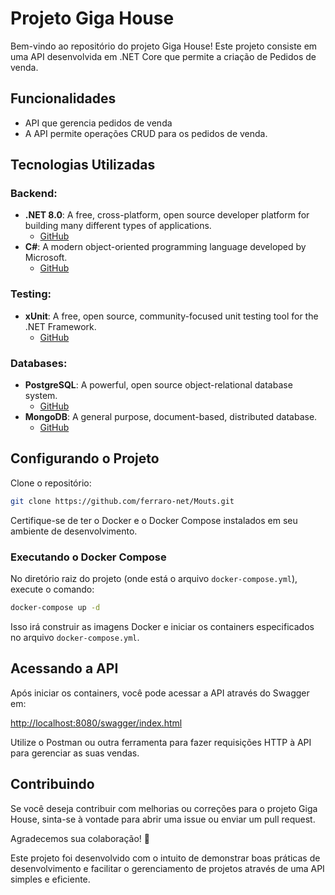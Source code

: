 # Projeto Giga House

Bem-vindo ao repositório do projeto Giga House! 
Este projeto consiste em uma API desenvolvida em .NET Core que permite a criação de Pedidos de venda.

## Funcionalidades
- API que gerencia pedidos de venda
- A API permite operações CRUD para os pedidos de venda.

## Tecnologias Utilizadas
### Backend:
- **.NET 8.0**: A free, cross-platform, open source developer platform for building many different types of applications.
  - [GitHub](https://github.com/dotnet/core)
- **C#**: A modern object-oriented programming language developed by Microsoft.
  - [GitHub](https://github.com/dotnet/csharplang)

### Testing:
- **xUnit**: A free, open source, community-focused unit testing tool for the .NET Framework.
  - [GitHub](https://github.com/xunit/xunit)

### Databases:
- **PostgreSQL**: A powerful, open source object-relational database system.
  - [GitHub](https://github.com/postgres/postgres)
- **MongoDB**: A general purpose, document-based, distributed database.
  - [GitHub](https://github.com/mongodb/mongo)

## Configurando o Projeto

Clone o repositório:

```bash
git clone https://github.com/ferraro-net/Mouts.git
```

Certifique-se de ter o Docker e o Docker Compose instalados em seu ambiente de desenvolvimento.

### Executando o Docker Compose

No diretório raiz do projeto (onde está o arquivo `docker-compose.yml`), execute o comando:

```bash
docker-compose up -d
```

Isso irá construir as imagens Docker e iniciar os containers especificados no arquivo `docker-compose.yml`.

## Acessando a API

Após iniciar os containers, você pode acessar a API através do Swagger em:

[http://localhost:8080/swagger/index.html](http://localhost:8080/swagger/index.html)

Utilize o Postman ou outra ferramenta para fazer requisições HTTP à API para gerenciar as suas vendas.

## Contribuindo
Se você deseja contribuir com melhorias ou correções para o projeto Giga House, sinta-se à vontade para abrir uma issue ou enviar um pull request.

Agradecemos sua colaboração! 🙌

Este projeto foi desenvolvido com o intuito de demonstrar boas práticas de desenvolvimento e facilitar o gerenciamento de projetos através de uma API simples e eficiente.